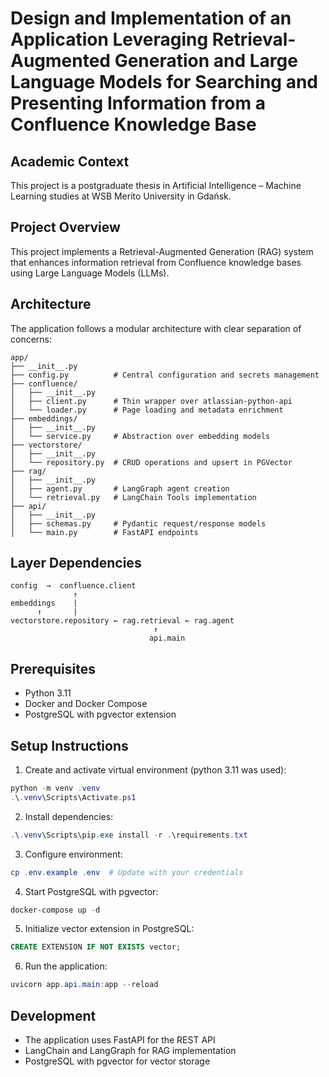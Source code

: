 # Design and Implementation of an Application Leveraging Retrieval-Augmented Generation and Large Language Models for Searching and Presenting Information from a Confluence Knowledge Base

## Academic Context
This project is a postgraduate thesis in Artificial Intelligence – Machine Learning studies at WSB Merito University in Gdańsk.


## Project Overview
This project implements a Retrieval-Augmented Generation (RAG) system that enhances information retrieval from Confluence knowledge bases using Large Language Models (LLMs).

## Architecture

The application follows a modular architecture with clear separation of concerns:

```
app/
├── __init__.py
├── config.py          # Central configuration and secrets management
├── confluence/
│   ├── __init__.py
│   ├── client.py      # Thin wrapper over atlassian-python-api
│   └── loader.py      # Page loading and metadata enrichment
├── embeddings/
│   ├── __init__.py
│   └── service.py     # Abstraction over embedding models
├── vectorstore/
│   ├── __init__.py
│   └── repository.py  # CRUD operations and upsert in PGVector
├── rag/
│   ├── __init__.py
│   ├── agent.py       # LangGraph agent creation
│   └── retrieval.py   # LangChain Tools implementation
├── api/
│   ├── __init__.py
│   ├── schemas.py     # Pydantic request/response models
│   └── main.py        # FastAPI endpoints
```

## Layer Dependencies

```
config  →  confluence.client
              ↑
embeddings    |
      ↑       |
vectorstore.repository ← rag.retrieval ← rag.agent
                                ↑
                               api.main
```

## Prerequisites

- Python 3.11
- Docker and Docker Compose
- PostgreSQL with pgvector extension

## Setup Instructions

1. Create and activate virtual environment (python 3.11 was used):
```powershell
python -m venv .venv
.\.venv\Scripts\Activate.ps1
```

2. Install dependencies:
```powershell
.\.venv\Scripts\pip.exe install -r .\requirements.txt
```

3. Configure environment:
```powershell
cp .env.example .env  # Update with your credentials
```

4. Start PostgreSQL with pgvector:
```powershell
docker-compose up -d
```

5. Initialize vector extension in PostgreSQL:
```sql
CREATE EXTENSION IF NOT EXISTS vector;
```

6. Run the application:
```powershell
uvicorn app.api.main:app --reload
```

## Development

- The application uses FastAPI for the REST API
- LangChain and LangGraph for RAG implementation
- PostgreSQL with pgvector for vector storage